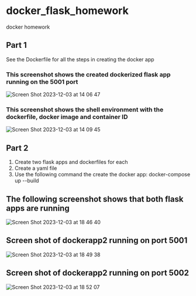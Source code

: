 # docker_flask_homework
docker homework

## Part 1

See the Dockerfile for all the steps in creating the docker app

### This screenshot shows the created dockerized flask app running on the 5001 port
![Screen Shot 2023-12-03 at 14 06 47](https://github.com/chebbin/docker_flask_homework/assets/141374142/6736bfcb-d744-45fa-912e-bbfb800d5960)

### This screenshot shows the shell environment with the dockerfile, docker image and container ID
![Screen Shot 2023-12-03 at 14 09 45](https://github.com/chebbin/docker_flask_homework/assets/141374142/b2db85f6-0979-4cfd-b07b-ab8d0b81dcda)

## Part 2

1. Create two flask apps and dockerfiles for each
2. Create a yaml file
3. Use the following command the create the docker app: docker-compose up --build

## The following screenshot shows that both flask apps are running
![Screen Shot 2023-12-03 at 18 46 40](https://github.com/chebbin/docker_flask_homework/assets/141374142/e7eecd3d-3079-452e-857a-afcc2733f115)

## Screen shot of dockerapp2 running on port 5001
![Screen Shot 2023-12-03 at 18 49 38](https://github.com/chebbin/docker_flask_homework/assets/141374142/14a48012-7839-44a3-bad3-23ca54db1bfd)

## Screen shot of dockerapp2 running on port 5002
![Screen Shot 2023-12-03 at 18 52 07](https://github.com/chebbin/docker_flask_homework/assets/141374142/209990ef-5497-4209-bbbc-1c10462c69ae)

